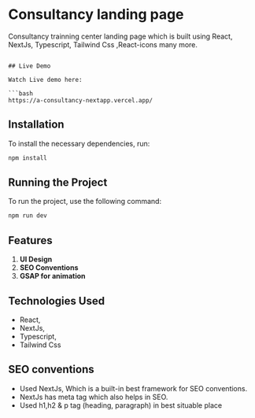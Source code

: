 # Consultancy landing page

Consultancy trainning center landing page which is built using React, NextJs, Typescript, Tailwind Css ,React-icons many more.

````

## Live Demo

Watch Live demo here:

```bash
https://a-consultancy-nextapp.vercel.app/
````

## Installation

To install the necessary dependencies, run:

```bash
npm install
```

## Running the Project

To run the project, use the following command:

```bash
npm run dev
```

## Features

1. **UI Design**
2. **SEO Conventions**
3. **GSAP for animation**

## Technologies Used

- React,
- NextJs,
- Typescript,
- Tailwind Css

## SEO conventions

- Used NextJs, Which is a built-in best framework for SEO conventions.
- NextJs has meta tag which also helps in SEO.
- Used h1,h2 & p tag (heading, paragraph) in best situable place
